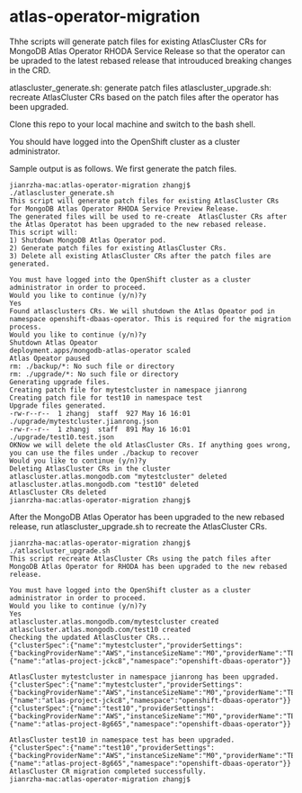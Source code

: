 # atlas-operator-migration

Thhe scripts will generate patch files for existing AtlasCluster CRs for MongoDB Atlas Operator RHODA Service Release so that the operator can be upraded to the latest rebased release that introuduced breaking changes in the CRD.

atlascluster_generate.sh: generate patch files
atlascluster_upgrade.sh: recreate AtlasCluster CRs based on the patch files after the operator has been upgraded.

Clone this repo to your local machine and switch to the bash shell.

You should have logged into the OpenShift cluster as a cluster administrator.

Sample output is as follows.
We first generate the patch files.
```
jianrzha-mac:atlas-operator-migration zhangj$ ./atlascluster_generate.sh 
This script will generate patch files for existing AtlasCluster CRs for MongoDB Atlas Operator RHODA Service Preview Release.
The generated files will be used to re-create  AtlasCluster CRs after the Atlas Operatot has been upgraded to the new rebased release.
This script will:
1) Shutdown MongoDB Atlas Operator pod.
2) Generate patch files for existing AtlasCluster CRs.
3) Delete all existing AtlasCluster CRs after the patch files are generated.

You must have logged into the OpenShift cluster as a cluster administrator in order to proceed.
Would you like to continue (y/n)?y
Yes
Found atlasclusters CRs. We will shutdown the Atlas Opeator pod in namespace openshift-dbaas-operator. This is required for the migration process.
Would you like to continue (y/n)?y
Shutdown Atlas Opeator
deployment.apps/mongodb-atlas-operator scaled
Atlas Opeator paused
rm: ./backup/*: No such file or directory
rm: ./upgrade/*: No such file or directory
Generating upgrade files.
Creating patch file for mytestcluster in namespace jianrong
Creating patch file for test10 in namespace test
Upgrade files generated.
-rw-r--r--  1 zhangj  staff  927 May 16 16:01 ./upgrade/mytestcluster.jianrong.json
-rw-r--r--  1 zhangj  staff  891 May 16 16:01 ./upgrade/test10.test.json
OKNow we will delete the old AtlasCluster CRs. If anything goes wrong, you can use the files under ./backup to recover
Would you like to continue (y/n)?y
Deleting AtlasCluster CRs in the cluster
atlascluster.atlas.mongodb.com "mytestcluster" deleted
atlascluster.atlas.mongodb.com "test10" deleted
AtlasCluster CRs deleted
jianrzha-mac:atlas-operator-migration zhangj$ 
```
After the MongoDB Atlas Operator has been upgraded to the new rebased release, run atlascluster_upgrade.sh to recreate the AtlasCluster CRs.
```
jianrzha-mac:atlas-operator-migration zhangj$ ./atlascluster_upgrade.sh 
This script recreate AtlasCluster CRs using the patch files after MongoDB Atlas Operator for RHODA has been upgraded to the new rebased release.

You must have logged into the OpenShift cluster as a cluster administrator in order to proceed.
Would you like to continue (y/n)?y
Yes
atlascluster.atlas.mongodb.com/mytestcluster created
atlascluster.atlas.mongodb.com/test10 created
Checking the updated AtlasCluster CRs...
{"clusterSpec":{"name":"mytestcluster","providerSettings":{"backingProviderName":"AWS","instanceSizeName":"M0","providerName":"TENANT","regionName":"US_EAST_1"}},"projectRef":{"name":"atlas-project-jckc8","namespace":"openshift-dbaas-operator"}}

AtlasCluster mytestcluster in namespace jianrong has been upgraded.
{"clusterSpec":{"name":"mytestcluster","providerSettings":{"backingProviderName":"AWS","instanceSizeName":"M0","providerName":"TENANT","regionName":"US_EAST_1"}},"projectRef":{"name":"atlas-project-jckc8","namespace":"openshift-dbaas-operator"}}
{"clusterSpec":{"name":"test10","providerSettings":{"backingProviderName":"AWS","instanceSizeName":"M0","providerName":"TENANT","regionName":"US_EAST_1"}},"projectRef":{"name":"atlas-project-8g665","namespace":"openshift-dbaas-operator"}}

AtlasCluster test10 in namespace test has been upgraded.
{"clusterSpec":{"name":"test10","providerSettings":{"backingProviderName":"AWS","instanceSizeName":"M0","providerName":"TENANT","regionName":"US_EAST_1"}},"projectRef":{"name":"atlas-project-8g665","namespace":"openshift-dbaas-operator"}}
AtlasCluster CR migration completed successfully.
jianrzha-mac:atlas-operator-migration zhangj$ 
```
